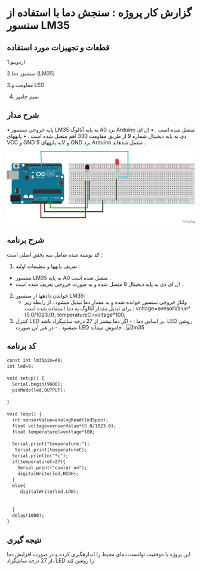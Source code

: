# گزارش کار پروژه : سنجش دما با استفاده از سنسور LM35

## قطعات و تجهیزات مورد استفاده

1.اردوینو 

2.سنسور دما (LM35)
 
3.مقاومت و LED

4. سیم جامپر
 
## شرح مدار
• پایه خروجی سنسور LM35 به پایه آنالوگ A0 برد Arduino متصل شده است .
• ال ای دی  به پایه دیجیتال شماره 9 از طریق مقاومت 330 اهم متصل شده است .
• پایههای VCC و GND به پایههای 5V و GND برد Arduino متصل شدهاند .


![](/LM35/lm35_schematic.jpg)

## شرح برنامه
کد نوشته شده شامل سه بخش اصلی است : 
1. تعریف پایهها و تنظیمات اولیه :
 - سنسور LM35 به پایه A0 متصل شده است . 
 - ال ای دی به پایه دیجیتال 9 متصل شده و به صورت خروجی تعریف شده است .
2. خواندن دادهها از سنسور LM35:
   - ولتاژ خروجی سنسور خوانده شده و به مقدار دما تبدیل میشود . از رابطه زیر برای تبدیل مقدار آنالوگ به دما استفاده شده است :
voltage=sensorValue*(5.0/1023.0); temperatureC=voltage*100;
3. کنترل LED بر اساس دما : - اگر دما بیشتر از 27 درجه سانتیگراد باشد، LED روشن میشود . - در غیر این صورت، LED خاموش میماند .
![lm35](https://github.com/user-attachments/assets/43be84c5-f3b1-4747-8fcc-6b41d27c5249)


## کد برنامه
```
const int lm35pin=A0;
int led=9;

void setup() {
  Serial.begin(9600);
  pinMode(led,OUTPUT);

}

void loop() {
  int sensorValue=analogRead(lm35pin);
  float voltage=sensorValue*(5.0/1023.0);
  float temperatureC=voltage*100;
  
  Serial.print("temperature:");
   Serial.print(temperatureC);
  Serial.println("*c");
  if(temperatureC>27){
    Serial.print("cooler on");
    digitalWrite(led,HIGH);
  }
  else{
     digitalWrite(led,LOW);
  
    
  }
  delay(1000);
}
```

## نتیجه گیری
این پروژه با موفقیت توانست دمای محیط را اندازهگیری کرده و در صورت افزایش دما از 27 درجه سانتیگراد، LED را روشن کند
